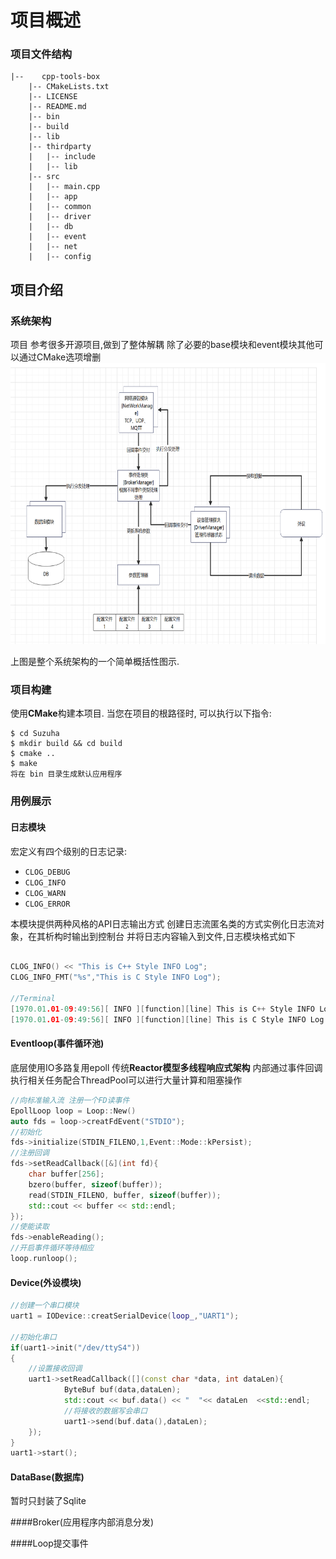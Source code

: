 # 项目概述
### 项目文件结构
``` DIR
|--    cpp-tools-box
    |-- CMakeLists.txt
    |-- LICENSE
    |-- README.md
    |-- bin
    |-- build   
    |-- lib
    |-- thirdparty
    |   |-- include
    |   |-- lib
    |-- src
    |   |-- main.cpp   
    |   |-- app         
    |   |-- common   
    |   |-- driver
    |   |-- db
    |   |-- event
    |   |-- net
    |   |-- config
```

## 项目介绍
### 系统架构
项目 参考很多开源项目,做到了整体解耦 
除了必要的base模块和event模块其他可以通过CMake选项增删
<img src="res/sys_architeture.png" alt="System Architecture New" height="450">


 上图是整个系统架构的一个简单概括性图示.
### 项目构建

使用**CMake**构建本项目.
当您在项目的根路径时, 可以执行以下指令:

```console
$ cd Suzuha
$ mkdir build && cd build
$ cmake .. 
$ make
将在 bin 目录生成默认应用程序 
```
### 用例展示

#### 日志模块
宏定义有四个级别的日志记录:
+ `CLOG_DEBUG`
+ `CLOG_INFO`
+ `CLOG_WARN`
+ `CLOG_ERROR`

本模块提供两种风格的API日志输出方式
创建日志流匿名类的方式实例化日志流对象，在其析构时输出到控制台 并将日志内容输入到文件,日志模块格式如下
```CPP

CLOG_INFO() << "This is C++ Style INFO Log";
CLOG_INFO_FMT("%s","This is C Style INFO Log");

//Terminal
[1970.01.01-09:49:56][ INFO ][function][line] This is C++ Style INFO Log
[1970.01.01-09:49:56][ INFO ][function][line] This is C Style INFO Log

```
#### Eventloop(事件循环池)
底层使用IO多路复用epoll 传统**Reactor模型多线程响应式架构**
内部通过事件回调 执行相关任务配合ThreadPool可以进行大量计算和阻塞操作
```CPP
//向标准输入流 注册一个FD读事件
EpollLoop loop = Loop::New()
auto fds = loop->creatFdEvent("STDIO");
//初始化
fds->initialize(STDIN_FILENO,1,Event::Mode::kPersist);
//注册回调
fds->setReadCallback([&](int fd){
    char buffer[256];
    bzero(buffer, sizeof(buffer));
    read(STDIN_FILENO, buffer, sizeof(buffer));
    std::cout << buffer << std::endl;
});
//使能读取
fds->enableReading();
//开启事件循环等待相应
loop.runloop();
```
#### Device(外设模块)
```CPP
//创建一个串口模块 
uart1 = IODevice::creatSerialDevice(loop_,"UART1");

//初始化串口
if(uart1->init("/dev/ttyS4")) 
{
    //设置接收回调
    uart1->setReadCallback([](const char *data, int dataLen){
            ByteBuf buf(data,dataLen);
            std::cout << buf.data() << "  "<< dataLen  <<std::endl;
            //将接收的数据写会串口
            uart1->send(buf.data(),dataLen);
    });
}
uart1->start();
```
#### DataBase(数据库)
暂时只封装了Sqlite

####Broker(应用程序内部消息分发)



####Loop提交事件












